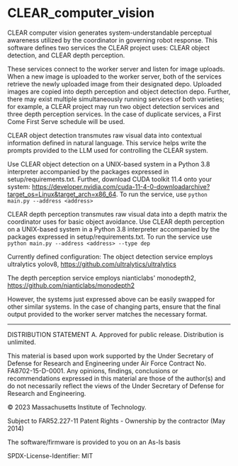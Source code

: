 # CLEAR_computer_vision
CLEAR computer vision generates system-understandable perceptual awareness utilized by the coordinator in governing robot response. This software defines two services the CLEAR project uses: CLEAR object detection, and CLEAR depth perception.
 
These services connect to the worker server and listen for image uploads. When a new image is uploaded to the worker server, both of the services retrieve the newly uploaded image from their designated depo. Uploaded images are copied into depth perception and object detection depo. Further, there may exist multiple simultaneously running services of both varieties; for example, a CLEAR project may run two object detection services and three depth perception services. In the case of duplicate services, a First Come First Serve schedule will be used.
 
CLEAR object detection transmutes raw visual data into contextual information defined in natural language. This service helps write the prompts provided to the LLM used for controlling the CLEAR system. 
 
Use CLEAR object detection on a UNIX-based system in a Python 3.8 interpreter accompanied by the packages expressed in setup/requirements.txt. Further, download CUDA toolkit 11.4 onto your system: https://developer.nvidia.com/cuda-11-4-0-downloadarchive?target_os=Linux&target_arch=x86_64. To run the service, use
``python main.py --address <address>``
 
CLEAR depth perception transmutes raw visual data into a depth matrix the coordinator uses for basic object avoidance. Use CLEAR depth perception on a UNIX-based system in a Python 3.8 interpreter accompanied by the packages expressed in setup/requirements.txt. To run the service use
``python main.py --address <address> --type dep``
 
Currently defined configuration:
The object detection service employs ultralytics yolov8, https://github.com/ultralytics/ultralytics
 
The depth perception service employs nianticlabs' monodepth2, https://github.com/nianticlabs/monodepth2
 
However, the systems just expressed above can be easily swapped for other similar systems. In the case of changing parts, ensure that the final output provided to the worker server matches the necessary format.

-----

DISTRIBUTION STATEMENT A. Approved for public release. Distribution is unlimited.
 
This material is based upon work supported by the Under Secretary of Defense for Research and Engineering under Air Force Contract No. FA8702-15-D-0001. Any opinions, findings, conclusions or recommendations expressed in this material are those of the author(s) and do not necessarily reflect the views of the Under Secretary of Defense for Research and Engineering.

© 2023 Massachusetts Institute of Technology.

Subject to FAR52.227-11 Patent Rights - Ownership by the contractor (May 2014)

The software/firmware is provided to you on an As-Is basis

SPDX-License-Identifier: MIT
